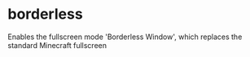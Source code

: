 # borderless
Enables the fullscreen mode 'Borderless Window', which replaces the standard Minecraft fullscreen
